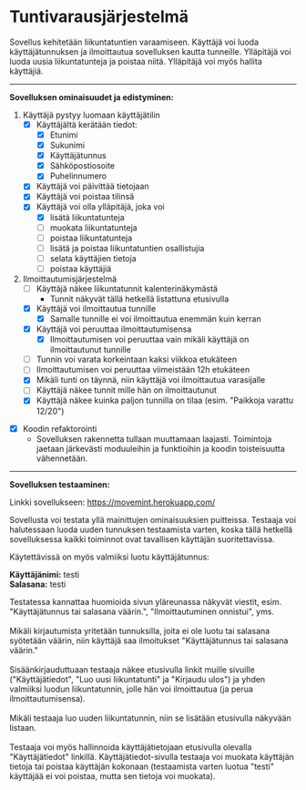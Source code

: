 # Tuntivarausjärjestelmä

Sovellus kehitetään liikuntatuntien varaamiseen. Käyttäjä voi luoda käyttäjätunnuksen ja ilmoittautua sovelluksen kautta tunneille. Ylläpitäjä voi luoda uusia liikuntatunteja ja poistaa niitä. Ylläpitäjä voi myös hallita käyttäjiä.

<hr>

<b>Sovelluksen ominaisuudet ja edistyminen:</b>

1. Käyttäjä pystyy luomaan käyttäjätilin
   - [x] Käyttäjältä kerätään tiedot:
     - [x] Etunimi
     - [x] Sukunimi
     - [x] Käyttäjätunnus
     - [x] Sähköpostiosoite
     - [x] Puhelinnumero
   - [x] Käyttäjä voi päivittää tietojaan
   - [x] Käyttäjä voi poistaa tilinsä
   - [x] Käyttäjä voi olla ylläpitäjä, joka voi
     - [x] lisätä liikuntatunteja
     - [ ] muokata liikuntatunteja
     - [ ] poistaa liikuntatunteja
     - [ ] lisätä ja poistaa liikuntatuntien osallistujia
     - [ ] selata käyttäjien tietoja
     - [ ] poistaa käyttäjiä

2. Ilmoittautumisjärjestelmä
   - [ ] Käyttäjä näkee liikuntatunnit kalenterinäkymästä 
     - Tunnit näkyvät tällä hetkellä listattuna etusivulla
   - [x] Käyttäjä voi ilmoittautua tunnille
     - [x] Samalle tunnille ei voi ilmoittautua enemmän kuin kerran
   - [x] Käyttäjä voi peruuttaa ilmoittautumisensa
     - [x] Ilmoittautumisen voi peruuttaa vain mikäli käyttäjä on ilmoittautunut tunnille
   - [ ] Tunnin voi varata korkeintaan kaksi viikkoa etukäteen
   - [ ] Ilmoittautumisen voi peruuttaa viimeistään 12h etukäteen
   - [x] Mikäli tunti on täynnä, niin käyttäjä voi ilmoittautua varasijalle
   - [ ] Käyttäjä näkee tunnit mille hän on ilmoittautunut
   - [x] Käyttäjä näkee kuinka paljon tunnilla on tilaa (esim. "Paikkoja varattu 12/20")
- [x] Koodin refaktorointi
   - Sovelluksen rakennetta tullaan muuttamaan laajasti. Toimintoja jaetaan järkevästi moduuleihin ja funktioihin ja koodin toisteisuutta vähennetään.

<hr>
<b>Sovelluksen testaaminen:</b>

Linkki sovellukseen: https://movemint.herokuapp.com/

Sovellusta voi testata yllä mainittujen ominaisuuksien puitteissa. Testaaja voi halutessaan luoda uuden tunnuksen testaamista varten, koska tällä hetkellä sovelluksessa kaikki toiminnot ovat tavallisen käyttäjän suoritettavissa.<br>

Käytettävissä on myös valmiiksi luotu käyttäjätunnus:

<b>Käyttäjänimi:</b> testi<br>
<b>Salasana:</b> testi

Testatessa kannattaa huomioida sivun yläreunassa näkyvät viestit, esim. "Käyttäjätunnus tai salasana väärin.", "Ilmoittautuminen onnistui", yms.<br /><br />
Mikäli kirjautumista yritetään tunnuksilla, joita ei ole luotu tai salasana syötetään väärin, niin käyttäjä saa ilmoitukset "Käyttäjätunnus tai salasana väärin."<br /><br />
Sisäänkirjauduttuaan testaaja näkee etusivulla linkit muille sivuille ("Käyttäjätiedot", "Luo uusi liikuntatunti" ja "Kirjaudu ulos") ja yhden valmiiksi luodun liikuntatunnin, jolle hän voi ilmoittautua (ja perua ilmoittautumisensa).<br /><br />
Mikäli testaaja luo uuden liikuntatunnin, niin se lisätään etusivulla näkyvään listaan.<br /><br />
Testaaja voi myös hallinnoida käyttäjätietojaan etusivulla olevalla "Käyttäjätiedot" linkillä. Käyttäjätiedot-sivulla testaaja voi muokata käyttäjän tietoja tai poistaa käyttäjän kokonaan (testaamista varten luotua "testi" käyttäjää ei voi poistaa, mutta sen tietoja voi muokata).

